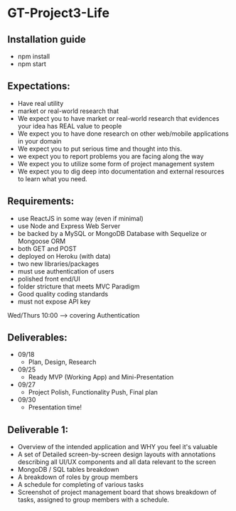 # GT-Project3-Life

## Installation guide
- npm install
- npm start 

## Expectations:
- Have real utility
- market or real-world research that
- We expect you to have market or real-world research that evidences your idea has REAL value to people
- We expect you to have done research on other web/mobile applications in your domain
- We expect you to put serious time and thought into this.
- we expect you to report problems you are facing along the way
- We expect you to utilize some form of project management system
- We expect you to dig deep into documentation and external resources to learn what you need.


## Requirements:
- use ReactJS in some way (even if minimal)
- use Node and Express Web Server
- be backed by a MySQL or MongoDB Database with Sequelize or Mongoose ORM
- both GET and POST
- deployed on Heroku (with data)
- two new libraries/packages
- must use authentication of users
- polished front end/UI
- folder stricture that meets MVC Paradigm
- Good quality coding standards
- must not expose API key

Wed/Thurs 10:00 --> covering Authentication

## Deliverables:
- 09/18
  - Plan, Design, Research
- 09/25
  - Ready MVP (Working App) and Mini-Presentation
- 09/27
  - Project Polish, Functionality Push, Final plan
- 09/30
  - Presentation time!

## Deliverable 1:
- Overview of the intended application and WHY you feel it's valuable
- A set of Detailed screen-by-screen design layouts with annotations describing all UI/UX components and all data relevant to the screen
- MongoDB / SQL tables breakdown
- A breakdown of roles by group members
- A schedule for completing of various tasks
- Screenshot of project management board that shows breakdown of tasks, assigned to group members with a schedule.
